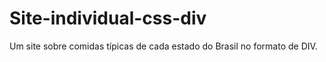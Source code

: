 # Site-individual-css-div
Um site sobre comidas típicas de cada estado do Brasil no formato de DIV.
